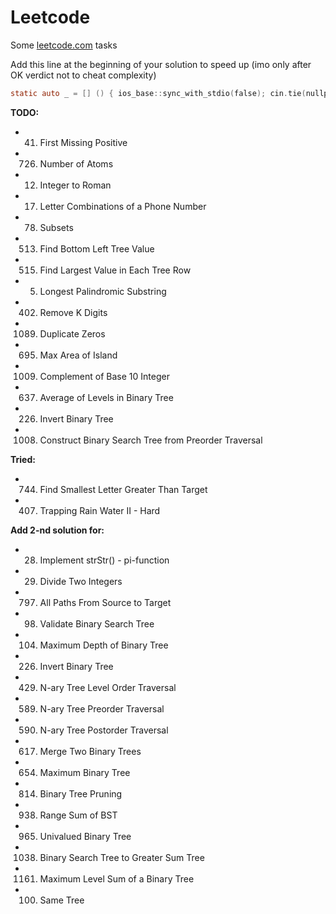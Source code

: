 # Leetcode
Some [leetcode.com](https://leetcode.com/) tasks

Add this line at the beginning of your solution to speed up (imo only after OK verdict not to cheat complexity)

```objectivec
static auto _ = [] () { ios_base::sync_with_stdio(false); cin.tie(nullptr); return 0; }();
```

**TODO:**
* 41. First Missing Positive
* 726. Number of Atoms
* 12. Integer to Roman
* 17. Letter Combinations of a Phone Number   
* 78. Subsets
* 513. Find Bottom Left Tree Value
* 515. Find Largest Value in Each Tree Row
* 5. Longest Palindromic Substring
* 402. Remove K Digits
* 1089. Duplicate Zeros
* 695. Max Area of Island
* 1009. Complement of Base 10 Integer
* 637. Average of Levels in Binary Tree
* 226. Invert Binary Tree
* 1008. Construct Binary Search Tree from Preorder Traversal

**Tried:**
* 744. Find Smallest Letter Greater Than Target
* 407. Trapping Rain Water II - Hard

**Add 2-nd solution for:**
* 28. Implement strStr() - pi-function
* 29. Divide Two Integers
* 797. All Paths From Source to Target
* 98. Validate Binary Search Tree
* 104. Maximum Depth of Binary Tree
* 226. Invert Binary Tree
* 429. N-ary Tree Level Order Traversal
* 589. N-ary Tree Preorder Traversal
* 590. N-ary Tree Postorder Traversal
* 617. Merge Two Binary Trees
* 654. Maximum Binary Tree
* 814. Binary Tree Pruning
* 938. Range Sum of BST
* 965. Univalued Binary Tree
* 1038. Binary Search Tree to Greater Sum Tree
* 1161. Maximum Level Sum of a Binary Tree
* 100. Same Tree
